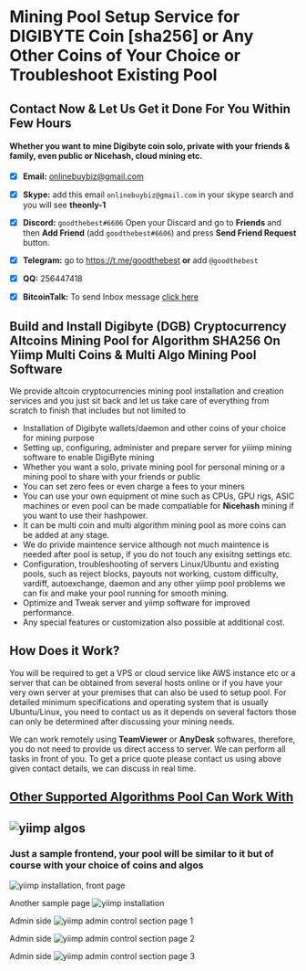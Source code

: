 # Mining Pool Setup Service for DIGIBYTE Coin [sha256] or Any Other Coins of Your Choice or Troubleshoot Existing Pool

## Contact Now & Let Us Get it Done For You Within Few Hours 
#### Whether you want to mine Digibyte coin solo, private with your friends & family, even public or Nicehash, cloud mining etc.

- [x]   **Email:**  onlinebuybiz@gmail.com

- [x]  **Skype:**  add this email `onlinebuybiz@gmail.com` in your skype search and you will see **theonly-1**

- [x]  **Discord:** `goodthebest#6606` Open your Discard and go to **Friends** and then **Add Friend** (add `goodthebest#6606`) and press **Send Friend Request** button.

- [x]  **Telegram:** go to https://t.me/goodthebest **or** add `@goodthebest`

- [x] **QQ:** 256447418 

- [x] **BitcoinTalk:** To send Inbox message [click here](https://bitcointalk.org/index.php?action=pm;sa=send;u=1782856)

Build and Install Digibyte (DGB) Cryptocurrency Altcoins Mining Pool for Algorithm SHA256 On Yiimp Multi Coins & Multi Algo Mining Pool Software
----------------

We provide altcoin cryptocurrencies mining pool installation and creation services and you just sit back and let us take care of everything from scratch to finish that includes but not limited to 

- Installation of Digibyte wallets/daemon and other coins of your choice for mining purpose
- Setting up, configuring, administer and prepare server for yiiimp mining software to enable DigiByte mining
- Whether you want a solo, private mining pool for personal mining or a mining pool to share with your friends or public
- You can set zero fees or even charge a fees to your miners
- You can use your own equipment ot mine such as CPUs, GPU rigs, ASIC machines or even pool can be made compatiable for **Nicehash** mining if you want to use their hashpower.
- It can be multi coin and multi algorithm mining pool as more coins can be added at any stage. 
- We do privide maintence service although not much maintence is needed after pool is setup, if you do not touch any exisitng settings etc.
- Configuration, troubleshooting of servers Linux/Ubuntu and existing pools, such as reject blocks, payouts not working, custom difficulty, vardiff, autoexchange, daemon and any other yiimp pool problems we can fix and make your pool running for smooth mining.
- Optimize and Tweak server and yiimp software for improved performance.
- Any special features or customization also possible at additional cost.

How Does it Work?
----------
You will be required to get a VPS or cloud service like AWS instance etc or a server that can be obtained from several hosts online or if you have your very own server at your premises that can also be used to setup pool. For detailed minimum specifications and operating system that is usually Ubuntu/Linux, you need to contact us as it depends on several factors those can only be determined after discussing your mining needs.

We can work remotely using **TeamViewer** or **AnyDesk** softwares, therefore, you do not need to provide us direct access to server. We can perform all  tasks in front of you. To get a price quote please contact us using above given contact details, we can discuss in real time.


## [Other Supported Algorithms Pool Can Work With](https://github.com/goodthebest/Install-Setup-Yiimp-Mining-Pool-Software-Ubuntu-Linux)
![yiimp algos](https://www.sohowa.com/images/yiimpalgo.JPG)
-----------

### Just a sample frontend, your pool will be similar to it but of course with your choice of coins and algos

![yiimp installation, front page](https://www.sohowa.com/images/samplepool.jpg)

Another sample page
![yiimp installation](https://www.sohowa.com/images/samplepool2.jpg)

Admin side 
![yiimp admin control section page 1](https://www.sohowa.com/images/admin1.jpg)

Admin side 
![yiimp admin control section page 2](https://www.sohowa.com/images/admin2.jpg)

Admin side 
![yiimp admin control section page 3](https://www.sohowa.com/images/admin3.jpg)
